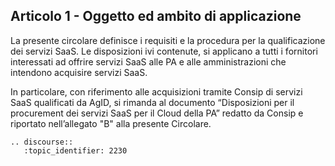 ## Articolo 1 - Oggetto ed ambito di applicazione

La presente circolare definisce i requisiti e la procedura per la qualificazione dei servizi SaaS. Le disposizioni ivi contenute, si applicano a tutti i fornitori interessati ad offrire servizi SaaS alle PA e alle amministrazioni che intendono acquisire servizi SaaS.

In particolare, con riferimento alle acquisizioni tramite Consip di servizi SaaS qualificati da AgID, si rimanda al documento “Disposizioni per il procurement dei servizi SaaS per il Cloud della PA” redatto da Consip e riportato nell’allegato "B" alla presente Circolare.

```eval_rst
.. discourse::
   :topic_identifier: 2230
```
